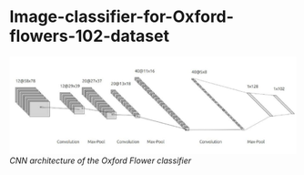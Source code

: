 # Image-classifier-for-Oxford-flowers-102-dataset

![](network.JPG)*CNN architecture of the Oxford Flower classifier*

